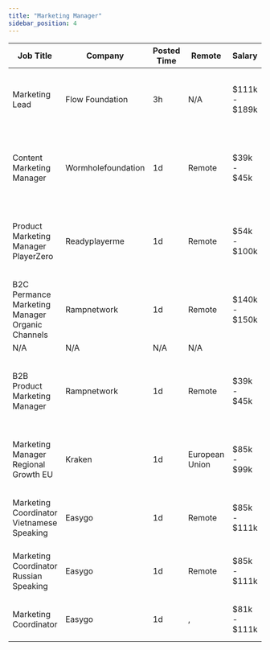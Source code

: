 ```yaml
---
title: "Marketing Manager"
sidebar_position: 4
---
```


| Job Title | Company | Posted Time | Remote | Salary | Tags | Apply Link |
|-----------|---------|-------------|--------|--------|------|------------|
| Marketing Lead | Flow Foundation | 3h | N/A | $111k - $189k | lead, marketing lead, marketing, non tech, remote | [Apply](https://web3.career/marketing-lead-flowfoundation/97085) |
| Content Marketing Manager | Wormholefoundation | 1d | Remote | $39k - $45k | content marketing, marketing manager, marketing, non tech, blockchain | [Apply](https://web3.career/content-marketing-manager-wormholefoundation/96945) |
| Product Marketing Manager PlayerZero | Readyplayerme | 1d | Remote | $54k - $100k | marketing manager, marketing, non tech, product marketing, blockchain | [Apply](https://web3.career/product-marketing-manager-for-playerzero-readyplayerme/92180) |
| B2C Permance Marketing Manager Organic Channels | Rampnetwork | 1d | Remote | $140k - $150k | c, c plus plus, marketing manager, marketing, non tech | [Apply](https://web3.career/b2c-performance-marketing-manager-organic-channels-rampnetwork/95812) |
| N/A | N/A | N/A | N/A |  |  | [Apply](https://web3.career/metana) |
| B2B Product Marketing Manager | Rampnetwork | 1d | Remote | $39k - $45k | marketing manager, marketing, non tech, product marketing, blockchain | [Apply](https://web3.career/b2b-product-marketing-manager-rampnetwork/95811) |
| Marketing Manager Regional Growth EU | Kraken | 1d | European Union | $85k - $99k | growth, marketing manager, marketing, non tech, blockchain | [Apply](https://web3.career/marketing-manager-regional-growth-eu-kraken/96916) |
| Marketing Coordinator Vietnamese Speaking | Easygo | 1d | Remote | $85k - $111k | marketing, non tech, crypto, gaming, remote | [Apply](https://web3.career/marketing-coordinator-vietnamese-speaking-easygo/96864) |
| Marketing Coordinator Russian Speaking | Easygo | 1d | Remote | $85k - $111k | marketing, non tech, crypto, gaming, remote | [Apply](https://web3.career/marketing-coordinator-russian-speaking-easygo/96863) |
| Marketing Coordinator | Easygo | 1d | , | $81k - $111k | marketing, non tech, gaming, crypto | [Apply](https://web3.career/marketing-coordinator-easygo/84837) |
